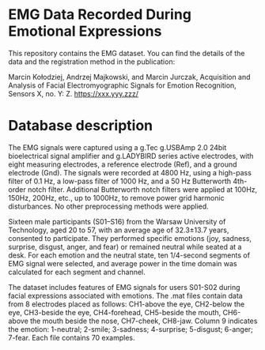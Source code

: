 # EMG Data Recorded During Emotional Expressions

This repository contains the EMG dataset. You can find the details of the data and the registration method in the publication: 

Marcin Kołodziej, Andrzej Majkowski, and Marcin Jurczak, Acquisition and Analysis of Facial Electromyographic Signals for Emotion Recognition, 
Sensors X, no. Y: Z. https://xxx.yyy.zzz/

# Database description
The EMG signals were captured using a g.Tec g.USBAmp 2.0 24bit bioelectrical signal amplifier and g.LADYBIRD series active electrodes, with eight measuring electrodes, a reference electrode (Ref), and a ground electrode (Gnd). The signals were recorded at 4800 Hz, using a high-pass filter of 0.1 Hz, a low-pass filter of 1000 Hz, and a 50 Hz Butterworth 4th-order notch filter. Additional Butterworth notch filters were applied at 100Hz, 150Hz, 200Hz, etc., up to 1000Hz, to remove power grid harmonic disturbances. No other preprocessing methods were applied.

Sixteen male participants (S01–S16) from the Warsaw University of Technology, aged 20 to 57, with an average age of 32.3±13.7 years, consented to participate. They performed specific emotions (joy, sadness, surprise, disgust, anger, and fear) or remained neutral while seated at a desk. For each emotion and the neutral state, ten 1/4-second segments of EMG signal were selected, and average power in the time domain was calculated for each segment and channel.

The dataset includes features of EMG signals for users S01-S02 during facial expressions associated with emotions. The .mat files contain data from 8 electrodes placed as follows: CH1-above the eye, CH2-below the eye, CH3-beside the eye, CH4-forehead, CH5-beside the mouth, CH6-above the mouth beside the nose, CH7-cheek, CH8-jaw. Column 9 indicates the emotion: 1-neutral; 2-smile; 3-sadness; 4-surprise; 5-disgust; 6-anger; 7-fear. Each file contains 70 examples.





